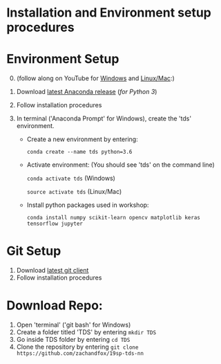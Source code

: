 # Installation and Environment setup procedures

# Environment Setup 
0. (follow along on YouTube for [Windows](https://www.youtube.com/watch?v=3r1TRUAM5rY) and [Linux/Mac](https://www.youtube.com/watch?v=cpMkdjHXJS4):)
1. Download [latest Anaconda release](https://www.anaconda.com/download/) (*for Python 3*)
2. Follow installation procedures
3. In terminal ('Anaconda Prompt' for Windows), create the 'tds' environment.

   - Create a new environment by entering:
      
      `conda create --name tds python=3.6`
  
   - Activate environment: (You should see 'tds' on the command line)
      
      `conda activate tds`  (Windows)

      `source activate tds` (Linux/Mac)

   - Install python packages used in workshop:

      `conda install numpy scikit-learn opencv matplotlib keras tensorflow jupyter`

# Git Setup
1. Download [latest git client](https://git-scm.com/downloads)
2. Follow installation procedures

# Download Repo:
1. Open 'terminal' ('git bash' for Windows)
2. Create a folder titled 'TDS' by entering `mkdir TDS`
3. Go inside TDS folder by entering `cd TDS`
4. Clone the repository by entering `git clone https://github.com/zachandfox/19sp-tds-nn`
